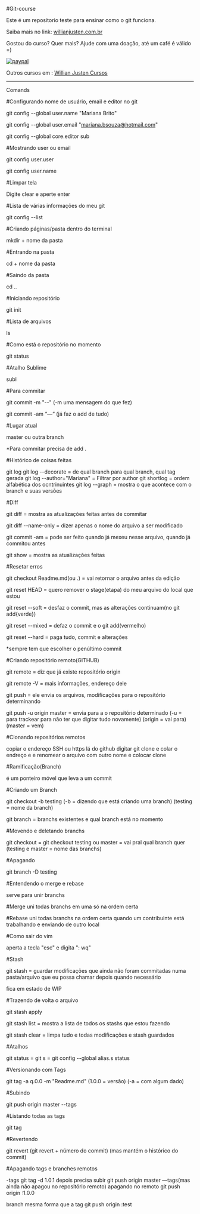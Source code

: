 #Git-course

Este é um repositorio teste para ensinar como o git funciona.

Saiba mais no link: [willianjusten.com.br](http://willianjusten.com.br)

Gostou do curso? Quer mais? Ajude com uma doação, até um café é válido =)

[![paypal](https://www.paypalobjects.com/en_US/i/btn/btn_donateCC_LG.gif)](https://www.paypal.com/cgi-bin/websrc?cmd=_s-xclick&hosted_button_id=UTMFZUHX6EUGE)

Outros cursos em : [Willian Justen Cursos](http://willianjusten.teachable.com)

-------------------------
Comands

#Configurando nome de usuário, email e editor no git

git config --global user.name "Mariana Brito"

git config --global user.email "mariana.bsouza@hotmail.com"

git config --global core.editor sub


#Mostrando user ou email

git config user.user

git config user.name


#Limpar tela

Digite clear e aperte enter


#Lista de várias informações do meu git

git config --list


#Criando páginas/pasta dentro do terminal

mkdir + nome da pasta


#Entrando na pasta

cd + nome da pasta


#Saindo da pasta

cd ..

#Iniciando repositório

git init


#Lista de arquivos

ls


#Como está o repositório no momento

git status


#Atalho Sublime

subl


#Para commitar

git commit -m "--"
(-m uma mensagem do que fez)

git commit -am “—“
(já faz o add de tudo)

#Lugar atual

master ou outra branch

*Para commitar precisa de add .


#Histórico de coisas feitas

git log
git log --decorate = de qual branch para qual branch, qual tag gerada
git log --author="Mariana" = Filtrar por author
git shortlog = ordem alfabética dos ocntrinuintes
git log --graph = mostra o que acontece com o branch e suas versões


#Diff

git diff = mostra as atualizações feitas antes de commitar

git diff --name-only = dizer apenas o nome do arquivo a ser modificado

git commit -am = pode ser feito quando já mexeu nesse arquivo, quando já commitou antes

git show = mostra as atualizações feitas


#Resetar erros

git checkout Readme.md(ou .) = vai retornar o arquivo antes da edição

git reset HEAD = quero remover o stage(etapa) do meu arquivo do local que estou

git reset --soft = desfaz o commit, mas as alterações continuam(no git add{verde})

git reset --mixed = defaz o commit e o git add(vermelho)

git reset --hard = paga tudo, commit e alterações

*sempre tem que escolher o penúltimo commit


#Criando repositório remoto(GITHUB)

git remote = diz que já existe repositório origin

git remote -V = mais informações, endereço dele

git push = ele envia os arquivos, modificações para o repositório determinando

git push -u origin master = envia para a o repositório determinado
(-u = para trackear para não ter que digitar tudo novamente)
(origin = vai para)
(master = vem)


#Clonando repositórios remotos

copiar o endereço SSH ou https lá do github
digitar git clone e colar o endreço e e renomear o arquivo com outro nome e colocar clone


#Ramificação(Branch)

é um ponteiro móvel que leva a um commit


#Criando um Branch

git checkout -b testing
(-b = dizendo que está criando uma branch)
(testing = nome da branch)

git branch = branchs existentes e qual branch está no momento

#Movendo e deletando branchs

git checkout = git checkout testing ou master = vai pral qual branch quer
(testing e master = nome das branchs)

#Apagando

git branch -D testing


#Entendendo o merge e rebase

serve para unir branchs

#Merge
uni todas branchs em uma só na ordem certa

#Rebase
uni todas branchs na ordem certa quando um contribuinte está trabalhando e enviando de outro local


#Como sair do vim

aperta a tecla "esc" e digita ": wq"


#Stash

git stash = guardar modificações que ainda não foram commitadas numa pasta/arquivo que eu possa chamar depois quando necessário

fica em estado de WIP

#Trazendo de volta o arquivo

git stash apply

git stash list = mostra a lista de todos os stashs que estou fazendo

git stash clear = limpa tudo e todas modificações e stash guardados

#Atalhos

git status = git s = git config --global alias.s status


#Versionando com Tags

git tag -a q.0.0 -m "Readme.md"
(1.0.0 = versão)
(-a = com algum dado)

#Subindo

git push origin master --tags

#Listando todas as tags

git tag

#Revertendo

git revert
(git revert + número do commit)
(mas mantém o histórico do commit)


#Apagando tags e branches remotos

-tags
git tag -d 1.0.1
depois precisa subir
git push origin master —tags(mas ainda não apagou no repositório remoto)
apagando no remoto
git push origin :1.0.0

branch
mesma forma que a tag
git push origin :test